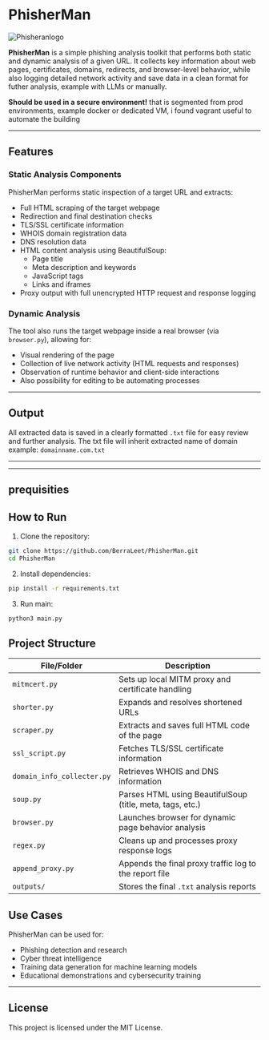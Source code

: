 # PhisherMan
![Phisheranlogo](https://github.com/user-attachments/assets/51669f17-f6b3-4780-ae5b-2a2732021af8)

**PhisherMan** is a simple phishing analysis toolkit that performs both static and dynamic analysis of a given URL. It collects key information about web pages, certificates, domains, redirects, and browser-level behavior, while also logging detailed network activity and save data in a clean format for futher analysis, example with LLMs or manually.

**Should be used in a secure environment!**
that is segmented from prod environments, example docker or dedicated VM, i found vagrant useful to automate the building

---

## Features

### Static Analysis Components

PhisherMan performs static inspection of a target URL and extracts:

- Full HTML scraping of the target webpage  
- Redirection and final destination checks  
- TLS/SSL certificate information  
- WHOIS domain registration data  
- DNS resolution data  
- HTML content analysis using BeautifulSoup:
  - Page title  
  - Meta description and keywords  
  - JavaScript tags  
  - Links and iframes  
- Proxy output with full unencrypted HTTP request and response logging

### Dynamic Analysis

The tool also runs the target webpage inside a real browser (via `browser.py`), allowing for:

- Visual rendering of the page  
- Collection of live network activity (HTML requests and responses)  
- Observation of runtime behavior and client-side interactions
- Also possibility for editing to be automating processes

---

## Output

All extracted data is saved in a clearly formatted `.txt` file for easy review and further analysis. The txt file will inherit extracted name of domain example: `domainname.com.txt`

---


---

## prequisities

## How to Run

1. Clone the repository:

```bash
git clone https://github.com/BerraLeet/PhisherMan.git
cd PhisherMan
```
2. Install dependencies:
```bash
pip install -r requirements.txt
```
3. Run main:
```bash
python3 main.py
```
## Project Structure

| File/Folder                | Description                                                |
|----------------------------|------------------------------------------------------------|
| `mitmcert.py`              | Sets up local MITM proxy and certificate handling          |
| `shorter.py`               | Expands and resolves shortened URLs                        |
| `scraper.py`               | Extracts and saves full HTML code of the page             |
| `ssl_script.py`            | Fetches TLS/SSL certificate information                    |
| `domain_info_collecter.py` | Retrieves WHOIS and DNS information                        |
| `soup.py`                  | Parses HTML using BeautifulSoup (title, meta, tags, etc.)  |
| `browser.py`               | Launches browser for dynamic page behavior analysis        |
| `regex.py`                 | Cleans up and processes proxy response logs                |
| `append_proxy.py`          | Appends the final proxy traffic log to the report file     |
| `outputs/`                 | Stores the final `.txt` analysis reports                   |

## Use Cases

PhisherMan can be used for:

- Phishing detection and research  
- Cyber threat intelligence 
- Training data generation for machine learning models  
- Educational demonstrations and cybersecurity training

---

## License

This project is licensed under the MIT License.  


